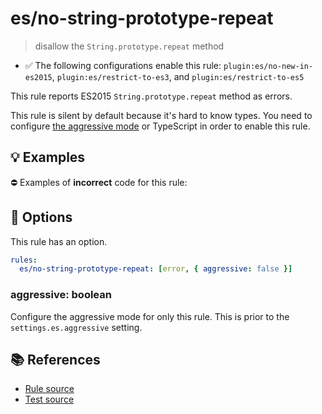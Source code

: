 # es/no-string-prototype-repeat
> disallow the `String.prototype.repeat` method

- ✅ The following configurations enable this rule: `plugin:es/no-new-in-es2015`, `plugin:es/restrict-to-es3`, and `plugin:es/restrict-to-es5`

This rule reports ES2015 `String.prototype.repeat` method as errors.

This rule is silent by default because it's hard to know types. You need to configure [the aggressive mode](../#the-aggressive-mode) or TypeScript in order to enable this rule.

## 💡 Examples

⛔ Examples of **incorrect** code for this rule:

<eslint-playground type="bad" code="/*eslint es/no-string-prototype-repeat: [error, { aggressive: true }] */
foo.repeat(3)
" />

## 🔧 Options

This rule has an option.

```yml
rules:
  es/no-string-prototype-repeat: [error, { aggressive: false }]
```

### aggressive: boolean

Configure the aggressive mode for only this rule.
This is prior to the `settings.es.aggressive` setting.

## 📚 References

- [Rule source](https://github.com/mysticatea/eslint-plugin-es/blob/v4.1.0/lib/rules/no-string-prototype-repeat.js)
- [Test source](https://github.com/mysticatea/eslint-plugin-es/blob/v4.1.0/tests/lib/rules/no-string-prototype-repeat.js)
